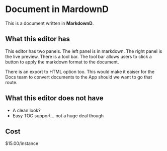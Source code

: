 # Document in MardownD
This is a document written in **MarkdownD**.

## What this editor has
This editor has two panels. The left panel is in markdown. The right panel is the live preview. There is a tool bar. The tool bar allows users to click a button to apply the markdown format to the document.

There is an export to HTML option too. This would make it eaiser for the Docs team to convert documents to the App should we want to go that route.

## What this editor does not have
- A clean look?
- Easy TOC support... not a huge deal though

## Cost
$15.00/instance